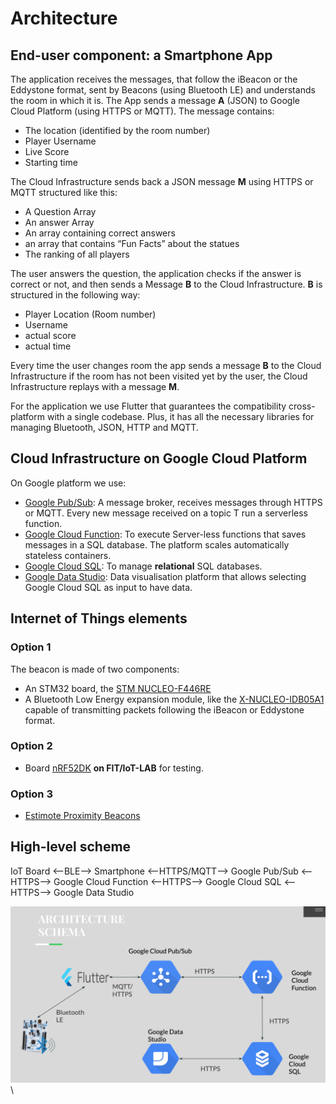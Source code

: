 # Architecture

## End-user component: a Smartphone App

The application receives the messages, that follow the iBeacon or the Eddystone format, sent by Beacons (using Bluetooth LE) and understands the room in which it is.
The App sends a message **A** (JSON) to Google Cloud Platform (using HTTPS or MQTT). The message contains:

- The location (identified by the room number)
- Player Username
- Live Score
- Starting time

The Cloud Infrastructure sends back a JSON message **M** using HTTPS or MQTT structured like this:

- A Question Array
- An answer Array
- An array containing correct answers
- an array that contains “Fun Facts” about the statues
- The ranking of all players

The user answers the question, the application checks if the answer is correct or not, and then sends a Message **B** to the Cloud Infrastructure. **B** is structured in the following way:

- Player Location (Room number)
- Username
- actual score
- actual time

Every time the user changes room the app sends a message **B** to the Cloud Infrastructure if the room has not been visited yet by the user, the Cloud Infrastructure replays with a message **M**.

For the application we use Flutter that guarantees the compatibility cross-platform with a single codebase. Plus, it has all the necessary libraries for managing Bluetooth, JSON, HTTP and MQTT.

## Cloud Infrastructure on Google Cloud Platform

On Google platform we use:

- [Google Pub/Sub](https://cloud.google.com/pubsub?hl=it): A message broker, receives messages through HTTPS or MQTT. Every new message received on a topic T run a serverless function.
- [Google Cloud Function](https://cloud.google.com/functions?hl=it): To execute Server-less functions that saves messages in a SQL database. The platform scales automatically stateless containers.
- [Google Cloud SQL](https://cloud.google.com/sql/): To manage **relational** SQL databases.
- [Google Data Studio](https://datastudio.google.com/): Data visualisation platform that allows selecting Google Cloud SQL as input to have data.

## Internet of Things elements

### Option 1

The beacon is made of two components:

- An STM32 board, the [STM NUCLEO-F446RE](https://www.st.com/en/evaluation-tools/nucleo-f446re.html)
- A Bluetooth Low Energy expansion module, like the [X-NUCLEO-IDB05A1](https://www.st.com/en/ecosystems/x-nucleo-idb05a1.html) capable of transmitting packets following the iBeacon or Eddystone format.

### Option 2

- Board [nRF52DK](https://www.nordicsemi.com/Software-and-Tools/Development-Kits/nRF52-DK) **on FIT/IoT-LAB** for testing.

### Option 3

- [Estimote Proximity Beacons](https://estimote.com/)

## High-level scheme

IoT Board <--BLE--> Smartphone <--HTTPS/MQTT--> Google Pub/Sub <--HTTPS--> Google Cloud Function <--HTTPS--> Google Cloud SQL <--HTTPS--> Google Data Studio

![Architecture](https://github.com/federicoInserra/Big-Project-IoT/blob/master/photo/arch.png)\

